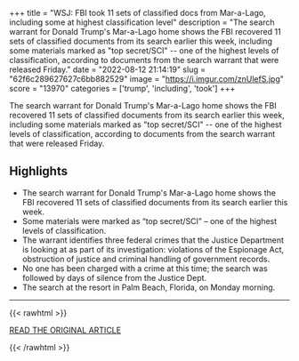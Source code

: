 +++
title = "WSJ: FBI took 11 sets of classified docs from Mar-a-Lago, including some at highest classification level"
description = "The search warrant for Donald Trump's Mar-a-Lago home shows the FBI recovered 11 sets of classified documents from its search earlier this week, including some materials marked as \"top secret/SCI\" -- one of the highest levels of classification, according to documents from the search warrant that were released Friday."
date = "2022-08-12 21:14:19"
slug = "62f6c289627627c6bb882529"
image = "https://i.imgur.com/znUlefS.jpg"
score = "13970"
categories = ['trump', 'including', 'took']
+++

The search warrant for Donald Trump's Mar-a-Lago home shows the FBI recovered 11 sets of classified documents from its search earlier this week, including some materials marked as \"top secret/SCI\" -- one of the highest levels of classification, according to documents from the search warrant that were released Friday.

## Highlights

- The search warrant for Donald Trump's Mar-a-Lago home shows the FBI recovered 11 sets of classified documents from its search earlier this week.
- Some materials were marked as “top secret/SCI” – one of the highest levels of classification.
- The warrant identifies three federal crimes that the Justice Department is looking at as part of its investigation: violations of the Espionage Act, obstruction of justice and criminal handling of government records.
- No one has been charged with a crime at this time; the search was followed by days of silence from the Justice Dept.
- The search at the resort in Palm Beach, Florida, on Monday morning.

---

{{< rawhtml >}}
  <p class="article-category">
    <a target="_blank" href="https://www.cnn.com/2022/08/12/politics/trump-mar-a-lago-investigation/index.html">READ THE ORIGINAL ARTICLE</a>
  </p>
{{< /rawhtml >}}
